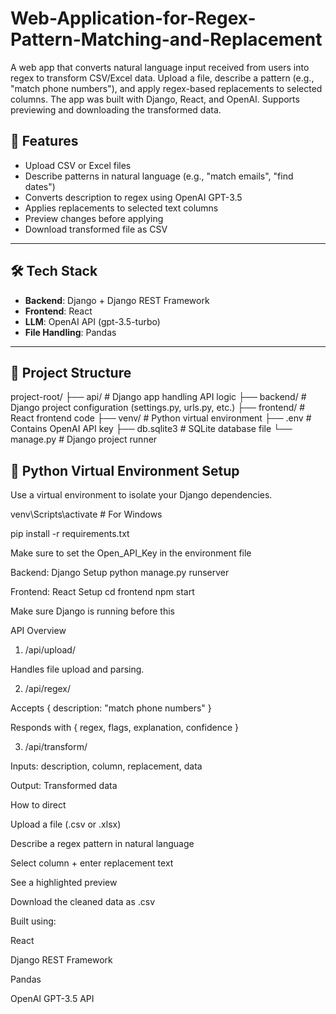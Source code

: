 # Web-Application-for-Regex-Pattern-Matching-and-Replacement
A web app that converts natural language input received from users into regex to transform CSV/Excel data. Upload a file, describe a pattern (e.g., "match phone numbers"), and apply regex-based replacements to selected columns. The app was built with Django, React, and OpenAI. Supports previewing and downloading the transformed data.


## 🚀 Features

- Upload CSV or Excel files
- Describe patterns in natural language (e.g., "match emails", "find dates")
- Converts description to regex using OpenAI GPT-3.5
- Applies replacements to selected text columns
- Preview changes before applying
- Download transformed file as CSV

---

## 🛠️ Tech Stack

- **Backend**: Django + Django REST Framework
- **Frontend**: React
- **LLM**: OpenAI API (gpt-3.5-turbo)
- **File Handling**: Pandas

---

## 📁 Project Structure

project-root/
├── api/ # Django app handling API logic
├── backend/ # Django project configuration (settings.py, urls.py, etc.)
├── frontend/ # React frontend code
├── venv/ # Python virtual environment
├── .env # Contains OpenAI API key
├── db.sqlite3 # SQLite database file
└── manage.py # Django project runner

## 🧪 Python Virtual Environment Setup

Use a virtual environment to isolate your Django dependencies.


venv\Scripts\activate  # For Windows

pip install -r requirements.txt

Make sure to set the Open_API_Key in the environment file 

Backend: Django Setup
python manage.py runserver

Frontend: React Setup
cd frontend
npm start

Make sure Django is running before this 

API Overview
1. /api/upload/

Handles file upload and parsing.

2. /api/regex/

Accepts { description: "match phone numbers" }

Responds with { regex, flags, explanation, confidence }

3. /api/transform/

Inputs: description, column, replacement, data

Output: Transformed data

How to direct 

Upload a file (.csv or .xlsx)

Describe a regex pattern in natural language

Select column + enter replacement text

See a highlighted preview

Download the cleaned data as .csv

Built using:

React

Django REST Framework

Pandas

OpenAI GPT-3.5 API 



 
